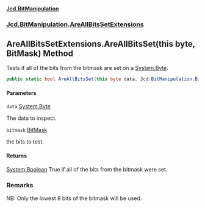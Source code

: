 #### [Jcd.BitManipulation](index.md 'index')
### [Jcd.BitManipulation](Jcd.BitManipulation.md 'Jcd.BitManipulation').[AreAllBitsSetExtensions](Jcd.BitManipulation.AreAllBitsSetExtensions.md 'Jcd.BitManipulation.AreAllBitsSetExtensions')

## AreAllBitsSetExtensions.AreAllBitsSet(this byte, BitMask) Method

Tests if all of the bits from the bitmask are set on
a [System.Byte](https://docs.microsoft.com/en-us/dotnet/api/System.Byte 'System.Byte').

```csharp
public static bool AreAllBitsSet(this byte data, Jcd.BitManipulation.BitMask bitmask);
```
#### Parameters

<a name='Jcd.BitManipulation.AreAllBitsSetExtensions.AreAllBitsSet(thisbyte,Jcd.BitManipulation.BitMask).data'></a>

`data` [System.Byte](https://docs.microsoft.com/en-us/dotnet/api/System.Byte 'System.Byte')

The data to inspect.

<a name='Jcd.BitManipulation.AreAllBitsSetExtensions.AreAllBitsSet(thisbyte,Jcd.BitManipulation.BitMask).bitmask'></a>

`bitmask` [BitMask](Jcd.BitManipulation.BitMask.md 'Jcd.BitManipulation.BitMask')

the bits to test.

#### Returns

[System.Boolean](https://docs.microsoft.com/en-us/dotnet/api/System.Boolean 'System.Boolean')
True if all of the bits from the bitmask were set.

### Remarks
NB: Only the lowest 8 bits of the bitmask will be used.